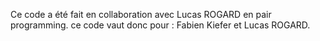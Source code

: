 Ce code a été fait en collaboration avec Lucas ROGARD en pair programming.
ce code vaut donc pour : Fabien Kiefer et Lucas ROGARD.
